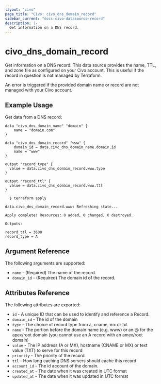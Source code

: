```yaml
---
layout: "civo"
page_title: "Civo: civo_dns_domain_record"
sidebar_current: "docs-civo-datasource-record"
description: |-
  Get information on a DNS record.
---
```


# civo_dns_domain_record

Get information on a DNS record. This data source provides the name, TTL, and zone
file as configured on your Civo account. This is useful if the record
in question is not managed by Terraform.

An error is triggered if the provided domain name or record are not managed with
your Civo account.

## Example Usage

Get data from a DNS record:

```hcl
data "civo_dns_domain_name" "domain" {
    name = "domain.com"
}

data "civo_dns_domain_record" "www" {
    domain_id = data.civo_dns_domain_name.domain.id
    name = "www"
}

output "record_type" {
  value = data.civo_dns_domain_record.www.type
}

output "record_ttl" {
  value = data.civo_dns_domain_record.www.ttl
}
```

```
  $ terraform apply

data.civo_dns_domain_record.www: Refreshing state...

Apply complete! Resources: 0 added, 0 changed, 0 destroyed.

Outputs:

record_ttl = 3600
record_type = A
```

## Argument Reference

The following arguments are supported:

* `name` - (Required) The name of the record.
* `domain_id` - (Required) The domain id of the record.

## Attributes Reference

The following attributes are exported:

* `id` - A unique ID that can be used to identify and reference a Record.
* `domain_id` - The id of the domain
* `type` - The choice of record type from a, cname, mx or txt
* `name` - The portion before the domain name (e.g. www) or an @ for the apex/root domain (you cannot use an A record with an amex/root domain)
* `value` - The IP address (A or MX), hostname (CNAME or MX) or text value (TXT) to serve for this record
* `priority` - The priority of the record.
* `ttl` - How long caching DNS servers should cache this record.
* `account_id` - The id account of the domain.
* `created_at` - The date when it was created in UTC format
* `updated_at` - The date when it was updated in UTC format